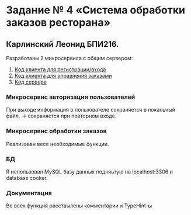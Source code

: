 # Задание № 4 «Система обработки заказов ресторана»
## Карлинский Леонид БПИ216.

Разработаны 2 микросервиса с общим сервером:
1. [Код клиента для регистрации/входа](https://github.com/curlyapollo/restaurant/blob/main/LoginClient.py)
2. [Код клиента для управления заказами](https://github.com/curlyapollo/restaurant/blob/main/OrderClient.py)
3. [Код сервера](https://github.com/curlyapollo/restaurant/blob/main/server.py)



### Микросервис авторизации пользователей
При выходе информация о пользователе сохраняется в локальный файл. -> сохраняется при повторном входе.

### Микросервис обработки заказов
Реализован весе необходимые функции.

### БД
Я использовал MySQL базу данных подняьтую на localhost:3306 и database cooker. 

### Документация
Во всех функция расстаылены комментарии и TypeHint-ы
